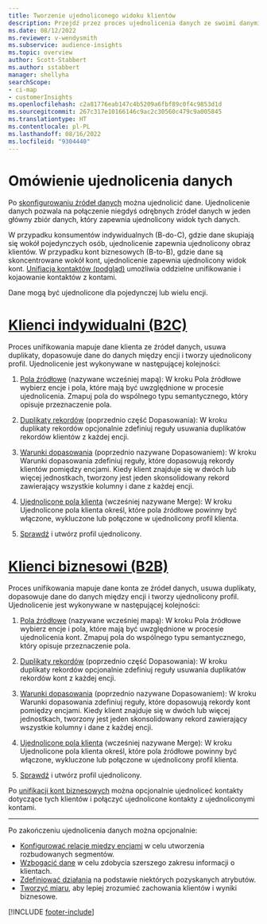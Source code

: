 ```yaml
---
title: Tworzenie ujednoliconego widoku klientów
description: Przejdź przez proces ujednolicenia danych ze swoimi danymi, aby utworzyć jeden podstawowy zestaw danych kont lub profili klientów.
ms.date: 08/12/2022
ms.reviewer: v-wendysmith
ms.subservice: audience-insights
ms.topic: overview
author: Scott-Stabbert
ms.author: sstabbert
manager: shellyha
searchScope:
- ci-map
- customerInsights
ms.openlocfilehash: c2a81776eab147c4b5209a6fbf89c0f4c9853d1d
ms.sourcegitcommit: 267c317e10166146c9ac2c30560c479c9a005845
ms.translationtype: HT
ms.contentlocale: pl-PL
ms.lasthandoff: 08/16/2022
ms.locfileid: "9304440"
---
```

# <a name="data-unification-overview"></a>Omówienie ujednolicenia danych

Po [skonfigurowaniu źródeł danych](data-sources.md) można ujednolicić dane. Ujednolicenie danych pozwala na połączenie niegdyś odrębnych źródeł danych w jeden główny zbiór danych, który zapewnia ujednolicony widok tych danych.

W przypadku konsumentów indywidualnych (B-do-C), gdzie dane skupiają się wokół pojedynczych osób, ujednolicenie zapewnia ujednolicony obraz klientów. W przypadku kont biznesowych (B-to-B), gdzie dane są skoncentrowane wokół kont, ujednolicenie zapewnia ujednolicony widok kont. [Unifiacja kontaktów (podgląd)](data-unification-contacts.md) umożliwia oddzielne unifikowanie i kojaowanie kontaktów z kontami.

Dane mogą być ujednolicone dla pojedynczej lub wielu encji.

# <a name="individual-consumers-b-to-c"></a>[Klienci indywidualni (B2C)](#tab/b2c)

Proces unifikowania mapuje dane klienta ze źródeł danych, usuwa duplikaty, dopasowuje dane do danych między encji i tworzy ujednolicony profil. Ujednolicenie jest wykonywane w następującej kolejności:

1. [Pola źródłowe](map-entities.md) (nazywane wcześniej mapą): W kroku Pola źródłowe wybierz encje i pola, które mają być uwzględnione w procesie ujednolicenia. Zmapuj pola do wspólnego typu semantycznego, który opisuje przeznaczenie pola.

1. [Duplikaty rekordów](remove-duplicates.md) (poprzednio część Dopasowania): W kroku duplikaty rekordów opcjonalnie zdefiniuj reguły usuwania duplikatów rekordów klientów z każdej encji.

1. [Warunki dopasowania](match-entities.md) (poprzednio nazywane Dopasowaniem): W kroku Warunki dopasowania zdefiniuj reguły, które dopasowują rekordy klientów pomiędzy encjami. Kiedy klient znajduje się w dwóch lub więcej jednostkach, tworzony jest jeden skonsolidowany rekord zawierający wszystkie kolumny i dane z każdej encji.

1. [Ujednolicone pola klienta](merge-entities.md) (wcześniej nazywane Merge): W kroku Ujednolicone pola klienta określ, które pola źródłowe powinny być włączone, wykluczone lub połączone w ujednolicony profil klienta.  

1. [Sprawdź](review-unification.md) i utwórz profil ujednolicony.

# <a name="business-accounts-b-to-b"></a>[Klienci biznesowi (B2B)](#tab/b2b)

Proces unifikowania mapuje dane konta ze źródeł danych, usuwa duplikaty, dopasowuje dane do danych między encji i tworzy ujednolicony profil. Ujednolicenie jest wykonywane w następującej kolejności:

1. [Pola źródłowe](map-entities.md) (nazywane wcześniej mapą): W kroku Pola źródłowe wybierz encje i pola, które mają być uwzględnione w procesie ujednolicenia kont. Zmapuj pola do wspólnego typu semantycznego, który opisuje przeznaczenie pola.

1. [Duplikaty rekordów](remove-duplicates.md) (poprzednio część Dopasowania): W kroku duplikaty rekordów opcjonalnie zdefiniuj reguły usuwania duplikatów rekordów kont z każdej encji.

1. [Warunki dopasowania](match-entities.md) (poprzednio nazywane Dopasowaniem): W kroku Warunki dopasowania zdefiniuj reguły, które dopasowują rekordy kont pomiędzy encjami. Kiedy klient znajduje się w dwóch lub więcej jednostkach, tworzony jest jeden skonsolidowany rekord zawierający wszystkie kolumny i dane z każdej encji.

1. [Ujednolicone pola klienta](merge-entities.md) (wcześniej nazywane Merge): W kroku Ujednolicone pola klienta określ, które pola źródłowe powinny być włączone, wykluczone lub połączone w ujednolicony profil klienta.  

1. [Sprawdź](review-unification.md) i utwórz profil ujednolicony.

Po [unifikacji kont biznesowych](data-unification-contacts.md) można opcjonalnie ujednoliceć kontakty dotyczące tych klientów i połączyć ujednolicone kontakty z ujednoliconymi kontami.

---

Po zakończeniu ujednolicenia danych można opcjonalnie:

- [Konfigurować relacje między encjami](relationships.md) w celu utworzenia rozbudowanych segmentów.
- [Wzbogacić dane](enrichment-hub.md) w celu zdobycia szerszego zakresu informacji o klientach.
- [Zdefiniować działania](activities.md) na podstawie niektórych pozyskanych atrybutów.
- [Tworzyć miaru](measures.md), aby lepiej zrozumieć zachowania klientów i wyniki biznesowe.

[!INCLUDE [footer-include](includes/footer-banner.md)]
